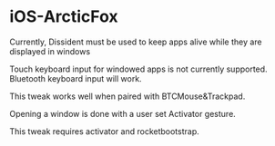# iOS-ArcticFox

Currently, Dissident must be used to keep apps alive while they are displayed in windows

Touch keyboard input for windowed apps is not currently supported. Bluetooth keyboard input will work.

This tweak works well when paired with BTCMouse&Trackpad.

Opening a window is done with a user set Activator gesture.

This tweak requires activator and rocketbootstrap.
